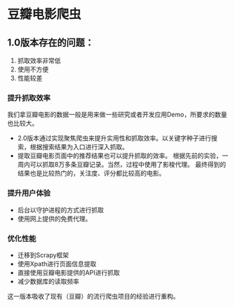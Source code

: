 # 豆瓣电影爬虫

## 1.0版本存在的问题：
1. 抓取效率非常低
2. 使用不方便
3. 性能较差

### 提升抓取效率
我们拿豆瓣电影的数据一般是用来做一些研究或者开发应用Demo，所要求的数量也比较大。

- 2.0版本通过实现聚焦爬虫来提升实用性和抓取效率。以关键字种子进行搜索，根据搜索结果为入口进行深入抓取。
- 提取豆瓣电影页面中的推荐结果也可以提升抓取的效率。
根据先前的实验，一周内可以抓取8万多条豆瓣记录。当然，过程中使用了影梭代理。
最终得到的结果也是比较热门的，关注度、评分都比较高的电影。

### 提升用户体验
- 后台以守护进程的方式进行抓取
- 使用网上提供的免费代理。

### 优化性能
- 迁移到Scrapy框架
- 使用Xpath进行页面信息提取
- 直接使用豆瓣电影提供的API进行抓取
- 减少数据库的读取频率

这一版本吸收了现有（豆瓣）的流行爬虫项目的经验进行重构。
